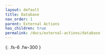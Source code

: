 ```yaml
---
layout: default
title: Database
nav_order: 1
parent: External Actions
has_children: true
permalink: /docs/external-actions/database
---
```

{: .fs-6 .fw-300 }
